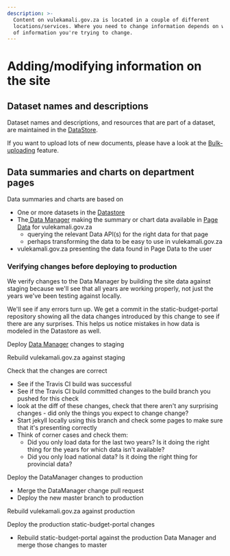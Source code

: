 ```yaml
---
description: >-
  Content on vulekamali.gov.za is located in a couple of different
  locations/services. Where you need to change information depends on what type
  of information you're trying to change.
---
```


# Adding/modifying information on the site

## Dataset names and descriptions

Dataset names and descriptions, and resources that are part of a dataset, are maintained in the [DataStore](../services/vulekamali-datastore/). 

If you want to upload lots of new documents, please have a look at the [Bulk-uploading](bulk-uploading-department-specific-documents.md) feature.

## Data summaries and charts on department pages

Data summaries and charts are based on

* One or more datasets in the [Datastore](../services/vulekamali-datastore/)
* The[ Data Manager](../services/vulekamali-data-manager/) making the summary or chart data available in [Page Data](../services/vulekamali.gov.za.md#page-data) for vulekamali.gov.za
  * querying the relevant Data API\(s\) for the right data for that page
  * perhaps transforming the data to be easy to use in vulekamali.gov.za
* vulekamali.gov.za presenting the data found in Page Data to the user

### Verifying changes before deploying to production

We verify changes to the Data Manager by building the site data against staging because we'll see that all years are working properly, not just the years we've been testing against locally. 

We'll see if any errors turn up. We get a commit in the static-budget-portal repository showing all the data changes introduced by this change to see if there are any surprises. This helps us notice mistakes in how data is modeled in the Datastore as well.



Deploy [Data Manager](../services/vulekamali-data-manager/#staging) changes to staging

Rebuild vulekamali.gov.za against staging

Check that the changes are correct

* See if the Travis CI build was successful
* See if the Travis CI build committed changes to the build branch you pushed for this check
* look at the diff of these changes, check that there aren't any surprising changes - did only the things you expect to change change?
* Start jekyll locally using this branch and check some pages to make sure that it's presenting correctly
* Think of corner cases and check them:
  * Did you only load data for the last two years? Is it doing the right thing for the years for which data isn't available?
  * Did you only load national data? Is it doing the right thing for provincial data?

Deploy the DataManager changes to production

* Merge the DataManager change pull request
* Deploy the new master branch to production

Rebuild vulekamali.gov.za against production

Deploy the production static-budget-portal changes

* Rebuild static-budget-portal against the production Data Manager and merge those changes to master

